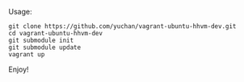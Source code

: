 Usage:

    git clone https://github.com/yuchan/vagrant-ubuntu-hhvm-dev.git
    cd vagrant-ubuntu-hhvm-dev
    git submodule init
    git submodule update
    vagrant up

Enjoy!

    
